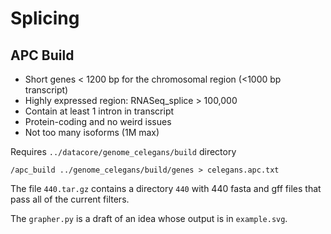 Splicing
========

## APC Build ##

+ Short genes < 1200 bp for the chromosomal region (<1000 bp transcript)
+ Highly expressed region: RNASeq_splice > 100,000
+ Contain at least 1 intron in transcript
+ Protein-coding and no weird issues
+ Not too many isoforms (1M max)

Requires `../datacore/genome_celegans/build` directory

	/apc_build ../genome_celegans/build/genes > celegans.apc.txt

The file `440.tar.gz` contains a directory `440` with 440 fasta and gff files
that pass all of the current filters.

The `grapher.py` is a draft of an idea whose output is in `example.svg`.
